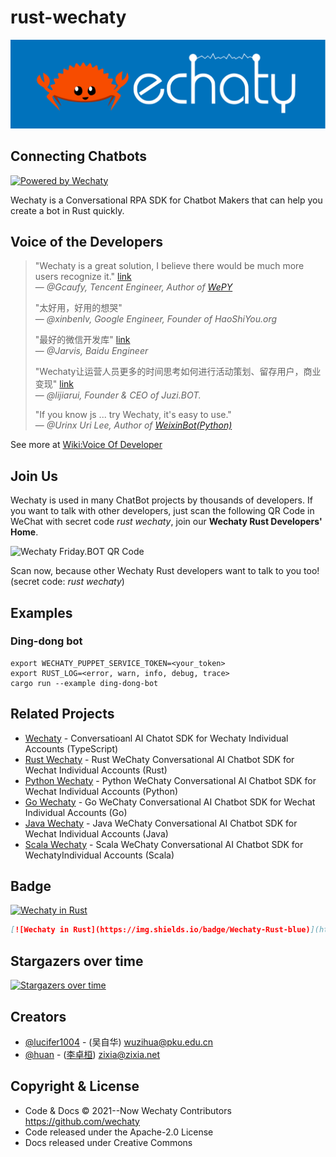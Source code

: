 # rust-wechaty 

![Rust Wechaty](docs/images/rust-wechaty-logo.png)

## Connecting Chatbots

[![Powered by Wechaty](https://img.shields.io/badge/Powered%20By-Wechaty-brightgreen.svg)](https://github.com/Wechaty/wechaty)

Wechaty is a Conversational RPA SDK for Chatbot Makers that can help you create a bot in Rust quickly.

## Voice of the Developers

> "Wechaty is a great solution, I believe there would be much more users recognize it." [link](https://github.com/Wechaty/wechaty/pull/310#issuecomment-285574472)  
> &mdash; <cite>@Gcaufy, Tencent Engineer, Author of [WePY](https://github.com/Tencent/wepy)</cite>
>
> "太好用，好用的想哭"  
> &mdash; <cite>@xinbenlv, Google Engineer, Founder of HaoShiYou.org</cite>
>
> "最好的微信开发库" [link](http://weibo.com/3296245513/Ec4iNp9Ld?type=comment)  
> &mdash; <cite>@Jarvis, Baidu Engineer</cite>
>
> "Wechaty让运营人员更多的时间思考如何进行活动策划、留存用户，商业变现" [link](http://mp.weixin.qq.com/s/dWHAj8XtiKG-1fIS5Og79g)  
> &mdash; <cite>@lijiarui, Founder & CEO of Juzi.BOT.</cite>
>
> "If you know js ... try Wechaty, it's easy to use."  
> &mdash; <cite>@Urinx Uri Lee, Author of [WeixinBot(Python)](https://github.com/Urinx/WeixinBot)</cite>

See more at [Wiki:Voice Of Developer](https://github.com/Wechaty/wechaty/wiki/Voice%20Of%20Developer)

## Join Us

Wechaty is used in many ChatBot projects by thousands of developers. If you want to talk with other developers, just scan the following QR Code in WeChat with secret code _rust wechaty_, join our **Wechaty Rust Developers' Home**.

![Wechaty Friday.BOT QR Code](https://wechaty.js.org/img/friday-qrcode.svg)

Scan now, because other Wechaty Rust developers want to talk to you too! (secret code: _rust wechaty_)

## Examples

### Ding-dong bot

```shell
export WECHATY_PUPPET_SERVICE_TOKEN=<your_token>
export RUST_LOG=<error, warn, info, debug, trace>
cargo run --example ding-dong-bot
```

## Related Projects

- [Wechaty](https://github.com/wechaty/wechaty) - Conversatioanl AI Chatot SDK for Wechaty Individual Accounts (TypeScript)
- [Rust Wechaty](https://github.com/wechaty/rust-wechaty) - Rust WeChaty Conversational AI Chatbot SDK for Wechat Individual Accounts (Rust)
- [Python Wechaty](https://github.com/wechaty/python-wechaty) - Python WeChaty Conversational AI Chatbot SDK for Wechat Individual Accounts (Python)
- [Go Wechaty](https://github.com/wechaty/go-wechaty) - Go WeChaty Conversational AI Chatbot SDK for Wechat Individual Accounts (Go)
- [Java Wechaty](https://github.com/wechaty/java-wechaty) - Java WeChaty Conversational AI Chatbot SDK for Wechat Individual Accounts (Java)
- [Scala Wechaty](https://github.com/wechaty/scala-wechaty) - Scala WeChaty Conversational AI Chatbot SDK for WechatyIndividual Accounts (Scala)

## Badge

[![Wechaty in Rust](https://img.shields.io/badge/Wechaty-Rust-blue)](https://github.com/wechaty/rust-wechaty)

```md
[![Wechaty in Rust](https://img.shields.io/badge/Wechaty-Rust-blue)](https://github.com/wechaty/rust-wechaty)
```

## Stargazers over time

[![Stargazers over time](https://starchart.cc/wechaty/rust-wechaty.svg)](https://starchart.cc/wechaty/rust-wechaty)

## Creators

- [@lucifer1004](https://github.com/lucifer1004) - (吴自华) wuzihua@pku.edu.cn
- [@huan](https://github.com/huan) - ([李卓桓](http://linkedin.com/in/zixia)) zixia@zixia.net

## Copyright & License

- Code & Docs © 2021--Now Wechaty Contributors <https://github.com/wechaty>
- Code released under the Apache-2.0 License
- Docs released under Creative Commons